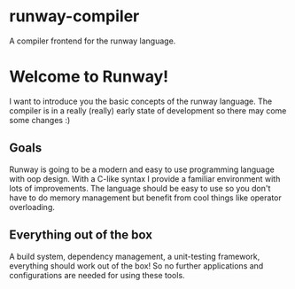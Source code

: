 # runway-compiler
A compiler frontend for the runway language.

# Welcome to Runway!
I want to introduce you the basic concepts of the runway language. The compiler is in a really (really) early state of development so there may come some changes :)

## Goals
Runway is going to be a modern and easy to use programming language with oop design. With a C-like syntax I provide a familiar environment with lots of improvements. The language should be easy to use so you don't have to do memory management but benefit from cool things like operator overloading.

## Everything out of the box
A build system, dependency management, a unit-testing framework, everything should work out of the box! So no further applications and configurations are needed for using these tools. 
